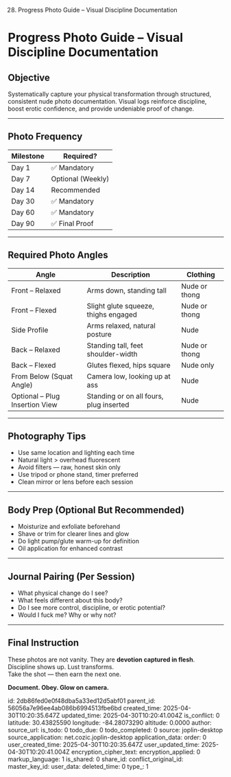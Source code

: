 28. Progress Photo Guide – Visual Discipline Documentation

# Progress Photo Guide – Visual Discipline Documentation

## Objective
Systematically capture your physical transformation through structured, consistent nude photo documentation. Visual logs reinforce discipline, boost erotic confidence, and provide undeniable proof of change.

---

## Photo Frequency
| Milestone | Required? |
|-----------|------------|
| Day 1     | ✅ Mandatory |
| Day 7     | Optional (Weekly) |
| Day 14    | Recommended |
| Day 30    | ✅ Mandatory |
| Day 60    | ✅ Mandatory |
| Day 90    | ✅ Final Proof |

---

## Required Photo Angles
| Angle | Description | Clothing |
|-------|-------------|----------|
| Front – Relaxed | Arms down, standing tall | Nude or thong |
| Front – Flexed | Slight glute squeeze, thighs engaged | Nude or thong |
| Side Profile | Arms relaxed, natural posture | Nude |
| Back – Relaxed | Standing tall, feet shoulder-width | Nude or thong |
| Back – Flexed | Glutes flexed, hips square | Nude only |
| From Below (Squat Angle) | Camera low, looking up at ass | Nude |
| Optional – Plug Insertion View | Standing or on all fours, plug inserted | Nude |

---

## Photography Tips
- Use same location and lighting each time
- Natural light > overhead fluorescent
- Avoid filters — raw, honest skin only
- Use tripod or phone stand, timer preferred
- Clean mirror or lens before each session

---

## Body Prep (Optional But Recommended)
- Moisturize and exfoliate beforehand
- Shave or trim for clearer lines and glow
- Do light pump/glute warm-up for definition
- Oil application for enhanced contrast

---

## Journal Pairing (Per Session)
- What physical change do I see?
- What feels different about this body?
- Do I see more control, discipline, or erotic potential?
- Would I fuck me? Why or why not?

---

## Final Instruction
These photos are not vanity. They are **devotion captured in flesh**.  
Discipline shows up. Lust transforms.  
Take the shot — then earn the next one.

**Document. Obey. Glow on camera.**



id: 2db86fed0e0f48dba5a33ed12d5abf01
parent_id: 56056a7e96ee4ab086b6994513fbe6bd
created_time: 2025-04-30T10:20:35.647Z
updated_time: 2025-04-30T10:20:41.004Z
is_conflict: 0
latitude: 30.43825590
longitude: -84.28073290
altitude: 0.0000
author: 
source_url: 
is_todo: 0
todo_due: 0
todo_completed: 0
source: joplin-desktop
source_application: net.cozic.joplin-desktop
application_data: 
order: 0
user_created_time: 2025-04-30T10:20:35.647Z
user_updated_time: 2025-04-30T10:20:41.004Z
encryption_cipher_text: 
encryption_applied: 0
markup_language: 1
is_shared: 0
share_id: 
conflict_original_id: 
master_key_id: 
user_data: 
deleted_time: 0
type_: 1